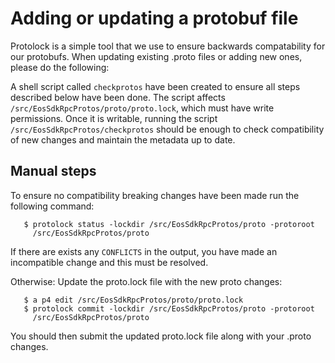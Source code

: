 # Adding or updating a protobuf file

Protolock is a simple tool that we use to ensure backwards
compatability for our protobufs. When updating existing .proto files or 
adding new ones, please do the following:

A shell script called `checkprotos` have been created to ensure all steps described
below have been done. The script affects `/src/EosSdkRpcProtos/proto/proto.lock`,
which must have write permissions. Once it is writable, running the script
`/src/EosSdkRpcProtos/checkprotos` should be enough to check compatibility of new
changes and maintain the metadata up to date.

## Manual steps

To ensure no compatibility breaking changes have been made run the following command:
```
   $ protolock status -lockdir /src/EosSdkRpcProtos/proto -protoroot 
     /src/EosSdkRpcProtos/proto
```

If there are exists any `CONFLICTS` in the output, you have made an incompatible
change and this must be resolved.

Otherwise:
Update the proto.lock file with the new proto changes:
```
   $ a p4 edit /src/EosSdkRpcProtos/proto/proto.lock
   $ protolock commit -lockdir /src/EosSdkRpcProtos/proto -protoroot 
     /src/EosSdkRpcProtos/proto
```

You should then submit the updated proto.lock file along with your .proto changes.
